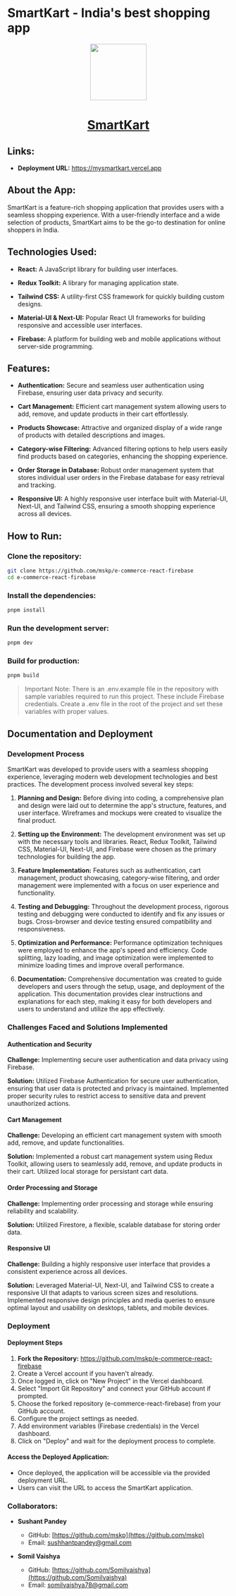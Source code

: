 # SmartKart - India's best shopping app

<p align="center">
  <a href="https://mysmartkart.vercel.app">
    <picture>
      <img src="./public/favicon.ico" height="128">
    </picture>
    <h1 align="center">SmartKart</h1>
  </a>
</p>

## Links:

- **Deployment URL:** https://mysmartkart.vercel.app

## About the App:

SmartKart is a feature-rich shopping application that provides users with a seamless shopping experience. With a user-friendly interface and a wide selection of products, SmartKart aims to be the go-to destination for online shoppers in India.

## Technologies Used:

- **React:** A JavaScript library for building user interfaces.

- **Redux Toolkit:** A library for managing application state.

- **Tailwind CSS:** A utility-first CSS framework for quickly building custom designs.

- **Material-UI & Next-UI:** Popular React UI frameworks for building responsive and accessible user interfaces.

- **Firebase:** A platform for building web and mobile applications without server-side programming.

## Features:

- **Authentication:**
  Secure and seamless user authentication using Firebase, ensuring user data privacy and security.

- **Cart Management:**
  Efficient cart management system allowing users to add, remove, and update products in their cart effortlessly.

- **Products Showcase:**
  Attractive and organized display of a wide range of products with detailed descriptions and images.

- **Category-wise Filtering:**
  Advanced filtering options to help users easily find products based on categories, enhancing the shopping experience.

- **Order Storage in Database:**
  Robust order management system that stores individual user orders in the Firebase database for easy retrieval and tracking.

- **Responsive UI:**
  A highly responsive user interface built with Material-UI, Next-UI, and Tailwind CSS, ensuring a smooth shopping experience across all devices.

## How to Run:

### **Clone the repository:**

```bash
git clone https://github.com/mskp/e-commerce-react-firebase
cd e-commerce-react-firebase
```

### **Install the dependencies:**

```bash
pnpm install
```

### **Run the development server:**

```bash
pnpm dev
```

### **Build for production:**

```bash
pnpm build
```

> Important Note: There is an .env.example file in the repository with sample variables required to run this project. These include Firebase credentials. Create a .env file in the root of the project and set these variables with proper values.

## Documentation and Deployment

### Development Process

SmartKart was developed to provide users with a seamless shopping experience, leveraging modern web development technologies and best practices. The development process involved several key steps:

1. **Planning and Design:** Before diving into coding, a comprehensive plan and design were laid out to determine the app's structure, features, and user interface. Wireframes and mockups were created to visualize the final product.

2. **Setting up the Environment:** The development environment was set up with the necessary tools and libraries. React, Redux Toolkit, Tailwind CSS, Material-UI, Next-UI, and Firebase were chosen as the primary technologies for building the app.

3. **Feature Implementation:** Features such as authentication, cart management, product showcasing, category-wise filtering, and order management were implemented with a focus on user experience and functionality.

4. **Testing and Debugging:** Throughout the development process, rigorous testing and debugging were conducted to identify and fix any issues or bugs. Cross-browser and device testing ensured compatibility and responsiveness.

5. **Optimization and Performance:** Performance optimization techniques were employed to enhance the app's speed and efficiency. Code splitting, lazy loading, and image optimization were implemented to minimize loading times and improve overall performance.

6. **Documentation:** Comprehensive documentation was created to guide developers and users through the setup, usage, and deployment of the application. This documentation provides clear instructions and explanations for each step, making it easy for both developers and users to understand and utilize the app effectively.

### Challenges Faced and Solutions Implemented

#### Authentication and Security

**Challenge:** Implementing secure user authentication and data privacy using Firebase.

**Solution:** Utilized Firebase Authentication for secure user authentication, ensuring that user data is protected and privacy is maintained. Implemented proper security rules to restrict access to sensitive data and prevent unauthorized actions.

#### Cart Management

**Challenge:** Developing an efficient cart management system with smooth add, remove, and update functionalities.

**Solution:** Implemented a robust cart management system using Redux Toolkit, allowing users to seamlessly add, remove, and update products in their cart. Utilized local storage for persistant cart data.

#### Order Processing and Storage

**Challenge:** Implementing order processing and storage while ensuring reliability and scalability.

**Solution:** Utilized Firestore, a flexible, scalable database for storing order data.

#### Responsive UI

**Challenge:** Building a highly responsive user interface that provides a consistent experience across all devices.

**Solution:** Leveraged Material-UI, Next-UI, and Tailwind CSS to create a responsive UI that adapts to various screen sizes and resolutions. Implemented responsive design principles and media queries to ensure optimal layout and usability on desktops, tablets, and mobile devices.

### Deployment

#### Deployment Steps

1. **Fork the Repository:** https://github.com/mskp/e-commerce-react-firebase
2. Create a Vercel account if you haven't already.
3. Once logged in, click on "New Project" in the Vercel dashboard.
4. Select "Import Git Repository" and connect your GitHub account if prompted.
5. Choose the forked repository (e-commerce-react-firebase) from your GitHub account.
6. Configure the project settings as needed.
7. Add environment variables (Firebase credentials) in the Vercel dashboard.
8. Click on "Deploy" and wait for the deployment process to complete.

#### Access the Deployed Application:

- Once deployed, the application will be accessible via the provided deployment URL.
- Users can visit the URL to access the SmartKart application.

### Collaborators:

- **Sushant Pandey**

  - GitHub: [https://github.com/mskp](https://github.com/mskp)
  - Email: sushhantpandey@gmail.com

- **Somil Vaishya**
  - GitHub: [https://github.com/Somilvaishya](https://github.com/Somilvaishya)
  - Email: somilvaishya78@gmail.com
